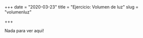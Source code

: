 +++ 
date = "2020-03-23"
title = "Ejercicio: Volumen de luz"
slug = "volumenluz" 


+++

Nada para ver aqui!

